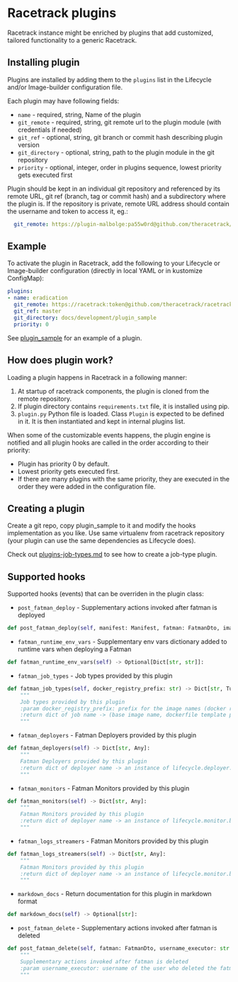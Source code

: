 # Racetrack plugins
Racetrack instance might be enriched by plugins that add 
customized, tailored functionality to a generic Racetrack.

## Installing plugin
Plugins are installed by adding them to the `plugins` list in the
Lifecycle and/or Image-builder configuration file.

Each plugin may have following fields:

- `name` - required, string, Name of the plugin
- `git_remote` - required, string, git remote url to the plugin module (with credentials if needed)
- `git_ref` - optional, string, git branch or commit hash describing plugin version
- `git_directory` - optional, string, path to the plugin module in the git repository
- `priority` - optional, integer, order in plugins sequence, lowest priority gets executed first

Plugin should be kept in an individual git repository and referenced by its remote URL,
git ref (branch, tag or commit hash) and a subdirectory where the plugin is.
If the repository is private, remote URL address should contain the username and token to access it, eg.:
```yaml
  git_remote: https://plugin-malbolge:pa55w0rd@github.com/theracetrack/plugin-malbolge
```

## Example
To activate the plugin in Racetrack, 
add the following to your Lifecycle or Image-builder configuration
(directly in local YAML or in kustomize ConfigMap):
```yaml
plugins:
- name: eradication
  git_remote: https://racetrack:token@github.com/theracetrack/racetrack
  git_ref: master
  git_directory: docs/development/plugin_sample
  priority: 0
```

See [plugin_sample](plugin_sample) for an example of a plugin.

## How does plugin work?
Loading a plugin happens in Racetrack in a following manner:

1. At startup of racetrack components,
  the plugin is cloned from the remote repository.
1. If plugin directory contains `requirements.txt` file, it is installed using pip.
1. `plugin.py` Python file is loaded. Class `Plugin` is expected to be defined in it. 
  It is then instantiated and kept in internal plugins list.

When some of the customizable events happens, 
the plugin engine is notified and all plugin hooks are called in the order according to their priority:

- Plugin has priority 0 by default. 
- Lowest priority gets executed first. 
- If there are many plugins with the same priority, 
  they are executed in the order they were added in the configuration file.

## Creating a plugin
Create a git repo, copy plugin_sample to it and modify the hooks implementation as you like.
Use same virtualenv from racetrack repository (your plugin can use the same dependencies as Lifecycle does).

Check out [plugins-job-types.md](./plugins-job-types.md)
to see how to create a job-type plugin.

## Supported hooks
Supported hooks (events) that can be overriden in the plugin class:

- `post_fatman_deploy` - Supplementary actions invoked after fatman is deployed
```python
def post_fatman_deploy(self, manifest: Manifest, fatman: FatmanDto, image_name: str, deployer_username: str = None):
```

- `fatman_runtime_env_vars` - Supplementary env vars dictionary added to runtime vars when deploying a Fatman
```python
def fatman_runtime_env_vars(self) -> Optional[Dict[str, str]]:
```

- `fatman_job_types` - Job types provided by this plugin
```python
def fatman_job_types(self, docker_registry_prefix: str) -> Dict[str, Tuple[str, Path]]:
    """
    Job types provided by this plugin
    :param docker_registry_prefix: prefix for the image names (docker registry + namespace)
    :return dict of job name -> (base image name, dockerfile template path)
    """
```

- `fatman_deployers` - Fatman Deployers provided by this plugin
```python
def fatman_deployers(self) -> Dict[str, Any]:
    """
    Fatman Deployers provided by this plugin
    :return dict of deployer name -> an instance of lifecycle.deployer.base.FatmanDeployer
    """
```

- `fatman_monitors` - Fatman Monitors provided by this plugin
```python
def fatman_monitors(self) -> Dict[str, Any]:
    """
    Fatman Monitors provided by this plugin
    :return dict of deployer name -> an instance of lifecycle.monitor.base.FatmanMonitor
    """
```

- `fatman_logs_streamers` - Fatman Monitors provided by this plugin
```python
def fatman_logs_streamers(self) -> Dict[str, Any]:
    """
    Fatman Monitors provided by this plugin
    :return dict of deployer name -> an instance of lifecycle.monitor.base.LogsStreamer
    """
```

- `markdown_docs` - Return documentation for this plugin in markdown format
```python
def markdown_docs(self) -> Optional[str]:
```

- `post_fatman_delete` - Supplementary actions invoked after fatman is deleted
```python
def post_fatman_delete(self, fatman: FatmanDto, username_executor: str = None):
    """
    Supplementary actions invoked after fatman is deleted
    :param username_executor: username of the user who deleted the fatman
    """
```
